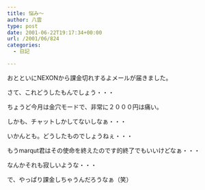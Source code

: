 ```yaml
---
title: 悩み～
author: 八雲
type: post
date: 2001-06-22T19:17:34+00:00
url: /2001/06/824
categories:
  - 日記

---
```

おとといにNEXONから課金切れするよメールが届きました。
  
さて、これどうしたもんでしょう・・・
  
ちょうど今月は金穴モードで、非常に２０００円は痛い。
  
しかも、チャットしかしてないしなぁ・・・
  
いかんとも。どうしたものでしょうねぇ・・・
  
もうmarqut君はその使命を終えたのです的終了でもいいけどなぁ・・・
  
なんかそれも寂しいような・・・

で、やっぱり課金しちゃうんだろうなぁ（笑）